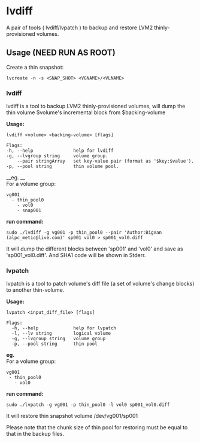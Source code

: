 # lvdiff

A pair of tools ( lvdiff/lvpatch ) to backup and restore LVM2 thinly-provisioned volumes.


## Usage (__NEED RUN AS ROOT__)

Create a thin snapshot:   

    lvcreate -n -s <SNAP_SHOT> <VGNAME>/<VLNAME>

### lvdiff
lvdiff is a tool to backup LVM2 thinly-provisioned volumes, will dump the thin volume $volume's incremental block from $backing-volume

__Usage:__  

    lvdiff <volume> <backing-volume> [flags]

    Flags:
    -h, --help               help for lvdiff  
    -g, --lvgroup string     volume group.  
        --pair stringArray   set key-value pair (format as '$key:$value').  
    -p, --pool string        thin volume pool.

__eg.  __  
For a volume group:

    vg001
      - thin_pool0
        - vol0
        - snap001
   __run command:__  
     
    sudo ./lvdiff -g vg001 -p thin_pool0 --pair 'Author:BigVan (alpc_metic@live.com)' sp001 vol0 > sp001_vol0.diff

   It will dump the different blocks between 'sp001' and 'vol0' and save as 'sp001\_vol0.diff'. And SHA1 code will be shown in Stderr.
    

### lvpatch
lvpatch is a tool to patch volume's diff file (a set of volume's change blocks) to another thin-volume.

__Usage:__

    lvpatch <input_diff_file> [flags]
    
    Flags:
      -h, --help             help for lvpatch
      -l, --lv string        logical volume
      -g, --lvgroup string   volume group
      -p, --pool string      thin pool

__eg.__  
For a volume group:  

    vg001
     - thin_pool0
       - vol0

   __run command:__  
   
    sudo ./lvpatch -g vg001 -p thin_pool0 -l vol0 sp001_vol0.diff

   It will restore thin snapshot volume /dev/vg001/sp001
   

Please note that the chunk size of thin pool for restoring must be equal to that in the backup files.
